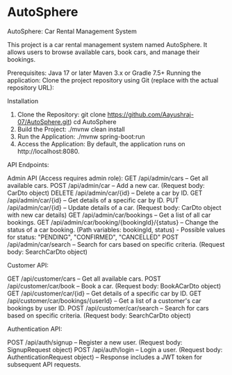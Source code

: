 # AutoSphere
AutoSphere: Car Rental Management System

This project is a car rental management system named AutoSphere. It allows users to browse available cars, book cars, and manage their bookings.

Prerequisites:
Java 17 or later
Maven 3.x or Gradle 7.5+
Running the application:
Clone the project repository using Git (replace <url> with the actual repository URL):


Installation

1. Clone the Repository:
   git clone https://github.com/Aayushraj-07/AutoSphere.git)
   cd AutoSphere
2. Build the Project:
   ./mvnw clean install
3. Run the Application:
   ./mvnw spring-boot:run
4. Access the Application:
    By default, the application runs on http://localhost:8080.


API Endpoints:

Admin API (Access requires admin role):
GET /api/admin/cars – Get all available cars.
POST /api/admin/car – Add a new car. (Request body: CarDto object)
DELETE /api/admin/car/{id} – Delete a car by ID.
GET /api/admin/car/{id} – Get details of a specific car by ID.
PUT /api/admin/car/{id} – Update details of a car. (Request body: CarDto object with new car details)
GET /api/admin/car/bookings – Get a list of all car bookings.
GET /api/admin/car/booking/{bookingId}/{status} – Change the status of a car booking. (Path variables: bookingId, status) - Possible values for status: "PENDING", "CONFIRMED", "CANCELLED"
POST /api/admin/car/search – Search for cars based on specific criteria. (Request body: SearchCarDto object)

Customer API:

GET /api/customer/cars – Get all available cars.
POST /api/customer/car/book – Book a car. (Request body: BookACarDto object)
GET /api/customer/car/{id} – Get details of a specific car by ID.
GET /api/customer/car/bookings/{userId} – Get a list of a customer's car bookings by user ID.
POST /api/customer/car/search – Search for cars based on specific criteria. (Request body: SearchCarDto object)

Authentication API:

POST /api/auth/signup – Register a new user. (Request body: SignupRequest object)
POST /api/auth/login – Login a user. (Request body: AuthenticationRequest object) – Response includes a JWT token for subsequent API requests.

